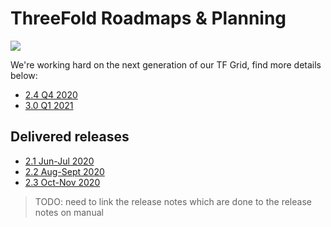 # ThreeFold Roadmaps & Planning

![](https://images.unsplash.com/photo-1495292040232-745a10cd202c?ixlib=rb-0.3.5&ixid=eyJhcHBfaWQiOjEyMDd9&s=311b389f7632627e26e3f287581d0c0e&auto=format&fit=crop&w=1189&q=80)

We're working hard on the next generation of our TF Grid, find more details below:

- [2.4 Q4 2020](tfgrid_release_2_4)
- [3.0 Q1 2021](tfgrid_release_3_0)  

## Delivered releases

- [2.1 Jun-Jul 2020](tfgrid_release_2_1)
- [2.2 Aug-Sept 2020](tfgrid_release_2_2)
- [2.3 Oct-Nov 2020](tfgrid_release_2_3)

> TODO: need to link the release notes which are done to the release notes on manual
